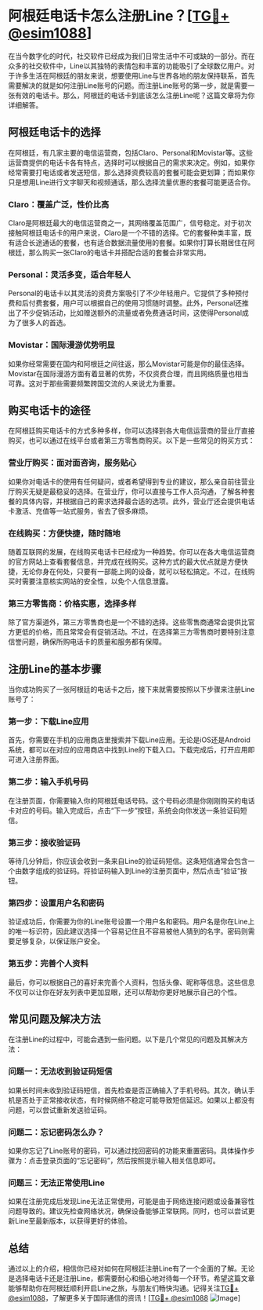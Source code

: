 # 阿根廷电话卡怎么注册Line？[[TG💪+ @esim1088](https://t.me/s/esim1088)]

在当今数字化的时代，社交软件已经成为我们日常生活中不可或缺的一部分。而在众多的社交软件中，Line以其独特的表情包和丰富的功能吸引了全球数亿用户。对于许多生活在阿根廷的朋友来说，想要使用Line与世界各地的朋友保持联系，首先需要解决的就是如何注册Line账号的问题。而注册Line账号的第一步，就是需要一张有效的电话卡。那么，阿根廷的电话卡到底该怎么注册Line呢？这篇文章将为你详细解答。

## 阿根廷电话卡的选择

在阿根廷，有几家主要的电信运营商，包括Claro、Personal和Movistar等。这些运营商提供的电话卡各有特点，选择时可以根据自己的需求来决定。例如，如果你经常需要打电话或者发送短信，那么选择资费较高的套餐可能会更划算；而如果你只是想用Line进行文字聊天和视频通话，那么选择流量优惠的套餐可能更适合你。

### Claro：覆盖广泛，性价比高

Claro是阿根廷最大的电信运营商之一，其网络覆盖范围广，信号稳定。对于初次接触阿根廷电话卡的用户来说，Claro是一个不错的选择。它的套餐种类丰富，既有适合长途通话的套餐，也有适合数据流量使用的套餐。如果你打算长期居住在阿根廷，那么购买一张Claro的电话卡并搭配合适的套餐会非常实用。

### Personal：灵活多变，适合年轻人

Personal的电话卡以其灵活的资费方案吸引了不少年轻用户。它提供了多种预付费和后付费套餐，用户可以根据自己的使用习惯随时调整。此外，Personal还推出了不少促销活动，比如赠送额外的流量或者免费通话时间，这使得Personal成为了很多人的首选。

### Movistar：国际漫游优势明显

如果你经常需要在国内和阿根廷之间往返，那么Movistar可能是你的最佳选择。Movistar在国际漫游方面有着显著的优势，不仅资费合理，而且网络质量也相当可靠。这对于那些需要频繁跨国交流的人来说尤为重要。

## 购买电话卡的途径

在阿根廷购买电话卡的方式多种多样，你可以选择到各大电信运营商的营业厅直接购买，也可以通过在线平台或者第三方零售商购买。以下是一些常见的购买方式：

### 营业厅购买：面对面咨询，服务贴心

如果你对电话卡的使用有任何疑问，或者希望得到专业的建议，那么亲自前往营业厅购买无疑是最稳妥的选择。在营业厅，你可以直接与工作人员沟通，了解各种套餐的具体内容，并根据自己的需求选择最合适的选项。此外，营业厅还会提供电话卡激活、充值等一站式服务，省去了很多麻烦。

### 在线购买：方便快捷，随时随地

随着互联网的发展，在线购买电话卡已经成为一种趋势。你可以在各大电信运营商的官方网站上查看套餐信息，并完成在线购买。这种方式的最大优点就是方便快捷，无论你身在何处，只要有一部能上网的设备，就可以轻松搞定。不过，在线购买时需要注意核实网站的安全性，以免个人信息泄露。

### 第三方零售商：价格实惠，选择多样

除了官方渠道外，第三方零售商也是一个不错的选择。这些零售商通常会提供比官方更低的价格，而且常常会有促销活动。不过，在选择第三方零售商时要特别注意信誉问题，确保所购电话卡的质量和服务都有保障。

## 注册Line的基本步骤

当你成功购买了一张阿根廷的电话卡之后，接下来就需要按照以下步骤来注册Line账号了：

### 第一步：下载Line应用

首先，你需要在手机的应用商店里搜索并下载Line应用。无论是iOS还是Android系统，都可以在对应的应用商店中找到Line的下载入口。下载完成后，打开应用即可进入注册界面。

### 第二步：输入手机号码

在注册页面，你需要输入你的阿根廷电话号码。这个号码必须是你刚刚购买的电话卡对应的号码。输入完成后，点击“下一步”按钮，系统会向你发送一条验证码短信。

### 第三步：接收验证码

等待几分钟后，你应该会收到一条来自Line的验证码短信。这条短信通常会包含一个由数字组成的验证码。将验证码输入到Line的注册页面中，然后点击“验证”按钮。

### 第四步：设置用户名和密码

验证成功后，你需要为你的Line账号设置一个用户名和密码。用户名是你在Line上的唯一标识符，因此建议选择一个容易记住且不容易被他人猜到的名字。密码则需要足够复杂，以保证账户安全。

### 第五步：完善个人资料

最后，你可以根据自己的喜好来完善个人资料，包括头像、昵称等信息。这些信息不仅可以让你在好友列表中更加显眼，还可以帮助你更好地展示自己的个性。

## 常见问题及解决方法

在注册Line的过程中，可能会遇到一些问题。以下是几个常见的问题及其解决方法：

### 问题一：无法收到验证码短信

如果长时间未收到验证码短信，首先检查是否正确输入了手机号码。其次，确认手机是否处于正常接收状态，有时候网络不稳定可能导致短信延迟。如果以上都没有问题，可以尝试重新发送验证码。

### 问题二：忘记密码怎么办？

如果你忘记了Line账号的密码，可以通过找回密码的功能来重置密码。具体操作步骤为：点击登录页面的“忘记密码”，然后按照提示输入相关信息即可。

### 问题三：无法正常使用Line

如果在注册完成后发现Line无法正常使用，可能是由于网络连接问题或设备兼容性问题导致的。建议先检查网络状况，确保设备能够正常联网。同时，也可以尝试更新Line至最新版本，以获得更好的体验。

## 总结

通过以上的介绍，相信你已经对如何在阿根廷注册Line有了一个全面的了解。无论是选择电话卡还是注册Line，都需要耐心和细心地对待每一个环节。希望这篇文章能够帮助你在阿根廷顺利开启Line之旅，与朋友们畅快沟通。记得关注[TG💪+ @esim1088](https://t.me/s/esim1088)，了解更多关于国际通信的资讯！[[TG💪+ @esim1088](https://t.me/s/esim1088) ![Image](https://i.postimg.cc/4NQfJmqS/Snipaste-2025-05-13-00-14-12.png)]
